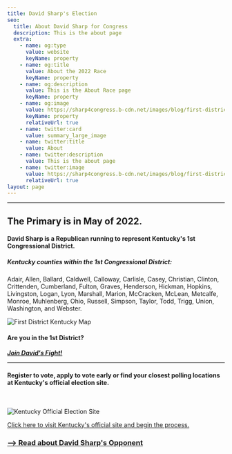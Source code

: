 ```yaml
---
title: David Sharp's Election
seo:
  title: About David Sharp for Congress
  description: This is the about page
  extra:
    - name: og:type
      value: website
      keyName: property
    - name: og:title
      value: About the 2022 Race
      keyName: property
    - name: og:description
      value: This is the About Race page
      keyName: property
    - name: og:image
      value: https://sharp4congress.b-cdn.net/images/blog/first-district.png
      keyName: property
      relativeUrl: true
    - name: twitter:card
      value: summary_large_image
    - name: twitter:title
      value: About
    - name: twitter:description
      value: This is the about page
    - name: twitter:image
      value: https://sharp4congress.b-cdn.net/images/blog/first-district.png
      relativeUrl: true
layout: page
---
```

---
## The Primary is in May of 2022.

#### David Sharp is a Republican running to represent Kentucky's 1st Congressional District.
##### Kentucky counties within the 1st Congressional District:

Adair, Allen, Ballard, Caldwell, Calloway, Carlisle, Casey, Christian, Clinton, Crittenden, Cumberland, Fulton, Graves, Henderson, Hickman, Hopkins, Livingston, Logan, Lyon, Marshall, Marion, McCracken, McLean, Metcalfe, Monroe, Muhlenberg, Ohio, Russell, Simpson, Taylor, Todd, Trigg, Union, Washington, and Webster.

![First District Kentucky Map](https://sharp4congress.b-cdn.net/images/blog/first-district.png)

#### Are you in the 1st District?
***[Join David's Fight!](/support)***

---

#### Register to vote, apply to vote early or find your closest polling locations at Kentucky's official election site.

<br>

![Kentucky Official Election Site](https://sharp4congress.b-cdn.net/images/blog/ky-vote-site.png)

<a href="https://elect.ky.gov/Pages/default.aspx" target="_blank">Click here to visit Kentucky's official site and begin the process.</a>



### [--> Read about David Sharp's Opponent](/about-challenger)
